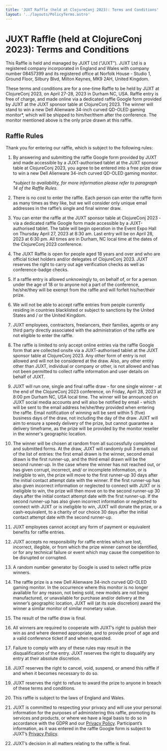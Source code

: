 ```yaml
---
title: 'JUXT Raffle (held at ClojureConj 2023): Terms and Conditions'
layout: '../layouts/PolicyTerms.astro'
---
```


# **JUXT Raffle (held at ClojureConj 2023): Terms and Conditions**

This Raffle is held and managed by JUXT Ltd (“JUXT”). JUXT Ltd is a registered company incorporated in England and Wales with company number 08457399 and its registered office at Norfolk House - Studio 1, Ground Floor, Silbury Blvd, Milton Keynes, MK9 2AH, United Kingdom.

These terms and conditions are for a one-time Raffle to be held by JUXT at ClojureConj 2023, on April 27-28, 2023 in Durham NC, USA. Raffle entry is free of charge, and made online via a dedicated raffle Google form provided by JUXT at the JUXT sponsor table at ClojureConj 2023. The winner will stand to win a new Dell Alienware 34-inch curved QD-OLED gaming monitor\*, which will be shipped to him/her/them after the conference. The monitor mentioned above is the only prize drawn at this raffle.

## **Raffle Rules**

Thank you for entering our raffle, which is subject to the following rules:

1. By answering and submitting the raffle Google form provided by JUXT and made accessible by a JUXT-authorised tablet at the JUXT sponsor table at ClojureConj 2023, you agree to be entered into a free prize draw to win a new Dell Alienware 34-inch curved QD-OLED gaming monitor.

   _\*subject to availability, for more information please refer to paragraph 14 of the Raffle Rules._

2. There is no cost to enter the raffle. Each person can enter the raffle form as many times as they like, but we will consider only unique email addresses in the raffle’s single and final winner draw.

3. You can enter the raffle at the JUXT sponsor table at ClojureConj 2023 - via a dedicated raffle Google form made accessible by a JUXT-authorised tablet. The table will begin operation in the Event Expo Hall on Thursday April 27, 2023 at 8:30 am. Last entry will be on April 28, 2023 at 6:30 pm. All times are in Durham, NC local time at the dates of the ClojureConj 2023 conference.

4. The JUXT Raffle is open for people aged 18 years and over and who are official ticket holders and/or delegates of ClojureConj 2023. JUXT reserves the right to carry out age verification checks as well as conference-badge checks.

5. If a raffle entry is allowed unknowingly to, on behalf of, or for a person under the age of 18 or to anyone not a part of the conference, he/she/they will be exempt from the raffle and will forfeit his/her/their prize.

6. We will not be able to accept raffle entries from people currently residing in countries blacklisted or subject to sanctions by the United States and / or the United Kingdom.

7. JUXT employees, contractors, freelancers, their families, agents or any third party directly associated with the administration of the raffle are not eligible to enter the raffle.

8. The raffle is limited to only accept online entries via the raffle Google form that are collected onsite via a JUXT-authorised tablet at the JUXT sponsor table at ClojureConj 2023. Any other form of entry is not allowed and will not be considered at the draw. Also, any other entity other than JUXT, individual or company or other, is not allowed and has not been permitted to collect raffle information and user details on behalf of JUXT.

9. JUXT will run one, single and final raffle draw - for one single winner - at the end of the ClojureConj 2023 conference, on Friday, April 28, 2023 at 8:00 pm Durham NC, USA local time. The winner will be announced on JUXT social media accounts and will also be notified by email - which will be sent to the email address he/she/they provided when entering the raffle. Email notification of winning will be sent within 5 (five) business days of the draw, not including the day of the draw. JUXT will aim to ensure a speedy delivery of the prize, but cannot guarantee a delivery timeframe, as the prize will be provided by the monitor reseller in the winner's geographic location.

10. The winner will be chosen at random from all successfully completed and submitted forms. At the draw, JUXT will randomly pull 3 emails out of the list of entries: the first email drawn is the winner, second email drawn is the first runner-up, and the third email drawn will be the second runner-up. In the case where the winner has not reached out, or has given corrupt, incorrect, and/ or incomplete information, or is ineligible to win, the prize will move to the first runner-up 30 days after the initial contact attempt date with the winner. If the first runner-up has also given incorrect information or neglected to connect with JUXT or is ineligible to win, the prize will then move on to the second runner-up 30 days after the initial contact attempt date with the first runner-up. If the second runner-up has also given incorrect information or neglected to connect with JUXT or is ineligible to win, JUXT will donate the prize, or a cash-equivalent, to a charity of our choice 30 days after the initial contact attempt date with the second runner-up.

11. JUXT employees cannot accept any form of payment or equivalent benefits for raffle entries.
12. JUXT accepts no responsibility for raffle entries which are lost, incorrect, illegible, or from which the prize winner cannot be identified, or for any technical failure or event which may cause the competition to be disrupted or corrupted.
13. A random number generator by Google is used to select raffle prize winners.
14. The raffle prize is a new Dell Alienware 34-inch curved QD-OLED gaming monitor. In the occurrence where this monitor is no longer available for any reason, not being sold, new models are not being manufactured, or unavailable for purchase and/or delivery at the winner’s geographic location, JUXT will (at its sole discretion) award the winner a similar monitor of similar monetary value.
15. The result of the raffle draw is final.
16. All winners are required to cooperate with JUXT’s right to publish their win as and where deemed appropriate, and to provide proof of age and a valid conference ticket if and when requested.
17. Failure to comply with any of these rules may result in the disqualification of the entry. JUXT reserves the right to disqualify any entry at their absolute discretion.

18. JUXT reserves the right to cancel, void, suspend, or amend this raffle if and when it becomes necessary to do so.

19. JUXT reserves the right to refuse to award the prize to anyone in breach of these terms and conditions.
20. This raffle is subject to the laws of England and Wales.

21. JUXT is committed to respecting your privacy and will use your personal information for the purposes of administering this raffle, promoting its services and products, or where we have a legal basis to do so in accordance with the GDPR and our [Privacy Policy](/privacy-policy). Participant’s information, as it was entered in the raffle Google form is subject to JUXT’s [Privacy Policy](/privacy-policy).
22. JUXT’s decision in all matters relating to the raffle is final.
